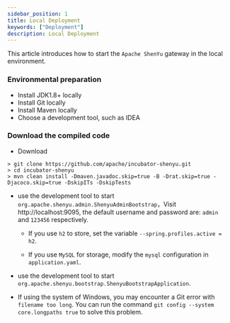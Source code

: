 ```yaml
---
sidebar_position: 1
title: Local Deployment
keywords: ["Deployment"]
description: Local Deployment
---
```


This article introduces how to start the `Apache ShenYu` gateway in the local environment.

### Environmental preparation

* Install JDK1.8+ locally
* Install Git locally
* Install Maven locally
* Choose a development tool, such as IDEA

### Download the compiled code

* Download

```
> git clone https://github.com/apache/incubator-shenyu.git
> cd incubator-shenyu
> mvn clean install -Dmaven.javadoc.skip=true -B -Drat.skip=true -Djacoco.skip=true -DskipITs -DskipTests
```

* use the development tool to start `org.apache.shenyu.admin.ShenyuAdminBootstrap`，Visit http://localhost:9095, the default username and password are: `admin` and `123456` respectively.

  * If you use `h2` to store, set the variable `--spring.profiles.active = h2`.

  * If you use `MySQL` for storage, modify the `mysql` configuration in `application.yaml`.

* use the development tool to start `org.apache.shenyu.bootstrap.ShenyuBootstrapApplication`.

* If using the system of Windows, you may encounter a Git error with `filename too long`. You can run the command `git config --system core.longpaths true` to solve this problem.









